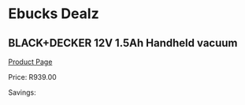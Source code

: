 
# Ebucks Dealz
## BLACK+DECKER 12V 1.5Ah Handheld vacuum
[Product Page](https://www.ebucks.com/web/shop/productSelected.do?prodId=1010860196&catId=998409624)

Price: R939.00

Savings: 


	